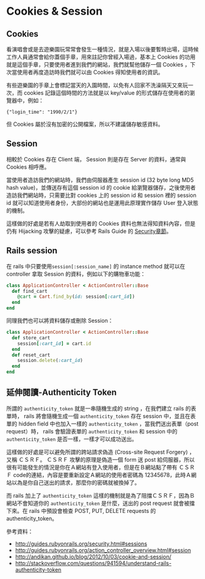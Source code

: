 # Cookies & Session


## Cookies

看演唱會或是去遊樂園玩常常會發生一種情況，就是入場以後要暫時出場，這時候工作人員通常會給你蓋個手章，用來註記你曾經入場過，基本上 Cookies 的功用就是這個手章，只要使用者進到我們的網站，我們就幫他儲存一個 Cookies ，下次當使用者再度造訪時我們就可以由 Cookies 得知使用者的資訊。

有些遊樂園的手章上會標記當天的入園時間，以免有人回家不洗澡隔天又來玩一次，而 cookies 記錄這個時間的方法就是以 key/value 的形式儲存在使用者的瀏覽器中，例如：
```
{"login_time": "1990/2/1"}
```
但 Cookies 屬於沒有加密的公開檔案，所以不建議儲存敏感資料。

## Session

 相較於 Cookies 存在 Client 端， Session 則是存在 Server 的資料，通常與 Cookies 相呼應。

 當使用者造訪我們的網站時，我們由伺服器產生 session id (32 byte long MD5 hash value)，並傳送存有這個 session id 的 cookie 給瀏覽器儲存，之後使用者造訪我們網站時，只需要比對 cookies 上的 session id 和 session 裡的 session id 就可以知道使用者身份，大部份的網站也是運用此原理實作儲存 User 登入狀態的機制。

 這樣做的好處是若有人劫取到使用者的 Cookies 資料也無法得知資料內容，但是仍有 Hijacking 攻擊的疑慮，可以參考 Rails Guide 的 [Security章節](http://guides.rubyonrails.org/security.html)。

## Rails session

在 rails 中只要使用`session[:session_name]` 的 instance method 就可以在 controller 拿取 Session 的資料，例如以下的購物車功能：
```ruby
class ApplicationController < ActionController::Base
  def find_cart
    @cart = Cart.find_by(id: session[:cart_id])
  end
end
```
同理我們也可以將資料儲存或刪除 Session：
```ruby
class ApplicationController < ActionController::Base
  def store_cart
    session[:cart_id] = cart.id
  end
  def reset_cart
    session.delete(:cart_id)
  end
end
```



## 延伸閱讀-Authenticity Token

所謂的 `authenticity_token` 就是一串隨機生成的 string ，在我們建立 rails 的表單時， rails 將會隨機生成一個 `authenticity_token` 存在 session 中，並且在表單的 hidden field 中也加入一樣的 `authenticity_token` ，當我們送出表單（post request）時， rails 會驗證表單的 `authenticity_token` 和 session 中的 `authenticity_token` 是否一樣，一樣才可以成功送出。
 
這樣做的好處是可以避免所謂的跨站請求偽造 (Cross-site Request Forgery) ，又稱 ＣＳＲＦ。
 ＣＳＲＦ 攻擊的原理是偽造一個 form 送 post 給伺服器，所以很有可能發生的情況是你在Ａ網站有登入使用者，但是在Ｂ網站點了帶有 ＣＳＲＦ code的連結，內容是要重新設定Ａ網站的使用者密碼為 12345678，此時Ａ網站以為是你自己送出的請求，那麼你的密碼就被換掉了。
 
而 rails 加上了 `authenticity_token` 這樣的機制就是為了阻擋ＣＳＲＦ，因為Ｂ網站不會知道你的 `authenticity_token` 是什麼，送出的 post request 就會被擋下來。在 rails 中預設會檢查 POST, PUT, DELETE requests 的 authenticity_token。
 

參考資料：
* http://guides.rubyonrails.org/security.html#sessions
* http://guides.rubyonrails.org/action_controller_overview.html#session
* http://andikan.github.io/blog/2012/10/03/cookie-and-session/
* http://stackoverflow.com/questions/941594/understand-rails-authenticity-token